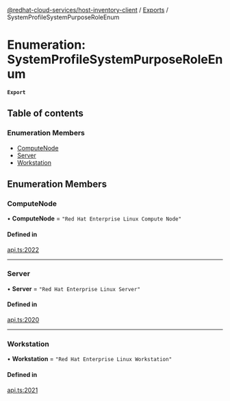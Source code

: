 [@redhat-cloud-services/host-inventory-client](../README.md) / [Exports](../modules.md) / SystemProfileSystemPurposeRoleEnum

# Enumeration: SystemProfileSystemPurposeRoleEnum

**`Export`**

## Table of contents

### Enumeration Members

- [ComputeNode](SystemProfileSystemPurposeRoleEnum.md#computenode)
- [Server](SystemProfileSystemPurposeRoleEnum.md#server)
- [Workstation](SystemProfileSystemPurposeRoleEnum.md#workstation)

## Enumeration Members

### ComputeNode

• **ComputeNode** = ``"Red Hat Enterprise Linux Compute Node"``

#### Defined in

[api.ts:2022](https://github.com/gkarat/javascript-clients/blob/master/packages/host-inventory/api.ts#L2022)

___

### Server

• **Server** = ``"Red Hat Enterprise Linux Server"``

#### Defined in

[api.ts:2020](https://github.com/gkarat/javascript-clients/blob/master/packages/host-inventory/api.ts#L2020)

___

### Workstation

• **Workstation** = ``"Red Hat Enterprise Linux Workstation"``

#### Defined in

[api.ts:2021](https://github.com/gkarat/javascript-clients/blob/master/packages/host-inventory/api.ts#L2021)
